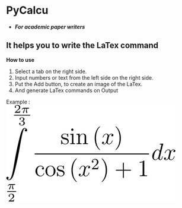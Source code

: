 # PyCalcu

- ***For academic paper writers***

## It helps you to write the LaTex command

**How to use** 
1. Select a tab on the right side.
2. Input numbers or text from the left side on the right side.
3. Put the Add button,
   to create an image of the LaTex.
4. And generate LaTex commands on Output 

Example : ![the image of LaTeX](https://github.com/AreaEffectCloud/PyCalcu/blob/master/output_images/formula.png)
